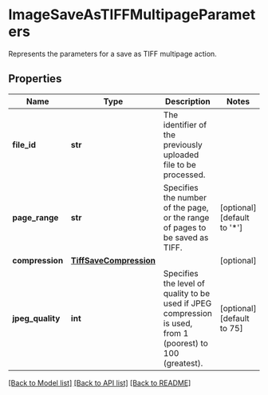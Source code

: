 # ImageSaveAsTIFFMultipageParameters

Represents the parameters for a save as TIFF multipage action.
## Properties
Name | Type | Description | Notes
------------ | ------------- | ------------- | -------------
**file_id** | **str** | The identifier of the previously uploaded file to be processed. | 
**page_range** | **str** | Specifies the number of the page, or the range of pages to be saved as TIFF. | [optional] [default to '*']
**compression** | [**TiffSaveCompression**](TiffSaveCompression.md) |  | [optional] 
**jpeg_quality** | **int** | Specifies the level of quality to be used if JPEG compression is used, from 1 (poorest) to 100 (greatest). | [optional] [default to 75]

[[Back to Model list]](../README.md#documentation-for-models) [[Back to API list]](../README.md#documentation-for-api-endpoints) [[Back to README]](../README.md)


